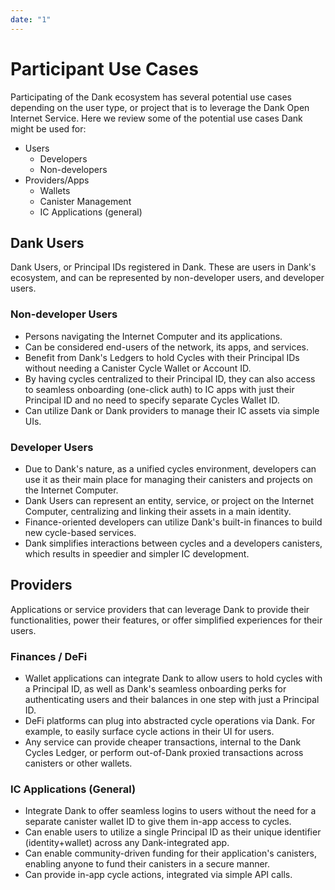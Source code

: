 ```yaml
---
date: "1"
---
```

# Participant Use Cases

Participating of the Dank ecosystem has several potential use cases depending on the user type, or project that is to leverage the Dank Open Internet Service. Here we review some of the potential use cases Dank might be used for:

- Users
    - Developers
    - Non-developers
- Providers/Apps
    - Wallets
    - Canister Management
    - IC Applications (general) 

## Dank Users

Dank Users, or Principal IDs registered in Dank. These are users in Dank's ecosystem, and can be represented by non-developer users, and developer users.

### Non-developer Users
- Persons navigating the Internet Computer and its applications.
- Can be considered end-users of the network, its apps, and services.
- Benefit from Dank's Ledgers to hold Cycles with their Principal IDs without needing a Canister Cycle Wallet or Account ID.
- By having cycles centralized to their Principal ID, they can also access to seamless onboarding (one-click auth) to IC apps with just their Principal ID and no need to specify separate Cycles Wallet ID.
- Can utilize Dank or Dank providers to manage their IC assets via simple UIs.

### Developer Users
- Due to Dank's nature, as a unified cycles environment, developers can use it as their main place for managing their canisters and projects on the Internet Computer.
- Dank Users can represent an entity, service, or project on the Internet Computer, centralizing and linking their assets in a main identity.
- Finance-oriented developers can utilize Dank's built-in finances to build new cycle-based services.
- Dank simplifies interactions between cycles and a developers canisters, which results in speedier and simpler IC development.

## Providers

Applications or service providers that can leverage Dank to provide their functionalities, power their features, or offer simplified experiences for their users.

### Finances / DeFi
- Wallet applications can integrate Dank to allow users to hold cycles with a Principal ID, as well as Dank's seamless onboarding perks for authenticating users and their balances in one step with just a Principal ID. 
- DeFi platforms can plug into abstracted cycle operations via Dank. For example, to easily surface cycle actions in their UI for users.
- Any service can provide cheaper transactions, internal to the Dank Cycles Ledger, or perform out-of-Dank proxied transactions across canisters or other wallets.

### IC Applications (General)
- Integrate Dank to offer seamless logins to users without the need for a separate canister wallet ID to give them in-app access to cycles.
- Can enable users to utilize a single Principal ID as their unique identifier (identity+wallet) across any Dank-integrated app.
- Can enable community-driven funding for their application's canisters, enabling anyone to fund their canisters in a secure manner.
- Can provide in-app cycle actions, integrated via simple API calls.